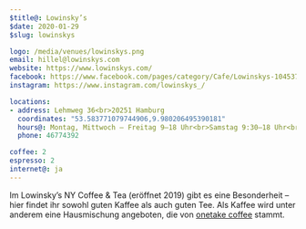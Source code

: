 ```yaml
---
$title@: Lowinsky’s
$date: 2020-01-29
$slug: lowinskys

logo: /media/venues/lowinskys.png
email: hillel@lowinskys.com
website: https://www.lowinskys.com/
facebook: https://www.facebook.com/pages/category/Cafe/Lowinskys-104537934260946
instagram: https://www.instagram.com/lowinskys_/

locations:
- address: Lehmweg 36<br>20251 Hamburg
  coordinates: "53.583771079744906,9.980206495390181"
  hours@: Montag, Mittwoch – Freitag 9–18 Uhr<br>Samstag 9:30–18 Uhr<br>Sonntag 10–17 Uhr
  phone: 46774392

coffee: 2
espresso: 2
internet@: ja
---
```


Im Lowinsky’s NY Coffee & Tea (eröffnet 2019) gibt es eine Besonderheit – hier findet ihr sowohl guten Kaffee als auch guten Tee. Als Kaffee wird unter anderem eine Hausmischung angeboten, die von [onetake coffee](https://www.onetake.coffee/) stammt.